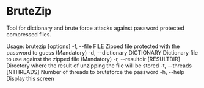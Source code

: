 BruteZip
========

Tool for dictionary and brute force attacks against password protected compressed files.

Usage: brutezip [options]
    -f, --file FILE                  Zipped file protected with the password to guess (Mandatory)
    -d, --dictionary DICTIONARY      Dictionary file to use against the zipped file (Mandatory)
    -r, --resultdir [RESULTDIR]      Directory where the result of unzipping the file will be stored
    -t, --threads [NTHREADS]         Number of threads to bruteforce the password
    -h, --help                       Display this screen
